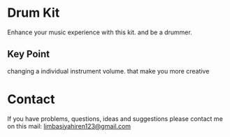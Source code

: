 # Drum Kit

Enhance your music experience with this kit. and be a drummer. 

## Key Point

changing a individual instrument volume. that make you more creative

# Contact

If you have problems, questions, ideas and suggestions please contact me 
on this mail: limbasiyahiren123@gmail.com 
